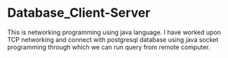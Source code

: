# Database_Client-Server
This is networking programming using java language.
I have worked upon TCP networking and connect with postgresql database using java socket programming through which we can run query from remote computer. 
